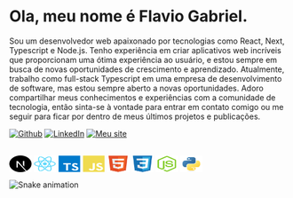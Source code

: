 #  Ola, meu nome é Flavio Gabriel.   

Sou um desenvolvedor web apaixonado por tecnologias como React, Next, Typescript e Node.js. Tenho experiência em criar aplicativos web incríveis que proporcionam uma ótima experiência ao usuário, e estou sempre em busca de novas oportunidades de crescimento e aprendizado. Atualmente, trabalho como full-stack Typescript em uma empresa de desenvolvimento de software, mas estou sempre aberto a novas oportunidades. Adoro compartilhar meus conhecimentos e experiências com a comunidade de tecnologia, então sinta-se à vontade para entrar em contato comigo ou me seguir para ficar por dentro de meus últimos projetos e publicações.

<p><a href="https://github.com/GabDevjs" target="_blank"><img alt="Github" src="https://img.shields.io/badge/GitHub-%2312100E.svg?&style=for-the-badge&logo=Github&logoColor=white" /></a> <a href="https://www.linkedin.com/in/flavio-gabriel77/" target="_blank"><img alt="LinkedIn" src="https://img.shields.io/badge/linkedin-%230077B5.svg?&style=for-the-badge&logo=linkedin&logoColor=white" /></a> <a href="https://www.gabdevportfolio.me/" target="_blank"><img alt="Meu site" src="https://img.shields.io/badge/site-%2312100E.svg?&style=for-the-badge&logo=Iconify&logoColor=white" /></a>
  
  <!---
<div>
  <a href="https://github.com/GabDevjs">
  <img height="160em" src="https://github-readme-stats.vercel.app/api?username=GabDevjs&show_icons=true&theme=dark&include_all_commits=true&count_private=true"/>
  <img height="160em" src="https://github-readme-stats.vercel.app/api/top-langs/?username=GabDevjs&layout=compact&langs_count=16&theme=dark"/>
</div>
-->
  
<div style="display: inline_block"><br>
  <img align="center" alt="Gab-Next" height="30" width="40" src="https://raw.githubusercontent.com/devicons/devicon/master/icons/nextjs/nextjs-original.svg">
  <img align="center" alt="Gab-React" height="30" width="40" src="https://raw.githubusercontent.com/devicons/devicon/master/icons/react/react-original.svg">
  <img align="center" alt="Gab-Ts" height="30" width="40" src="https://raw.githubusercontent.com/devicons/devicon/master/icons/typescript/typescript-plain.svg">
  <img align="center" alt="Gab-Js" height="30" width="40" src="https://raw.githubusercontent.com/devicons/devicon/master/icons/javascript/javascript-plain.svg">
  <img align="center" alt="Gab-HTML" height="30" width="40" src="https://raw.githubusercontent.com/devicons/devicon/master/icons/html5/html5-original.svg">
  <img align="center" alt="Gab-CSS" height="30" width="40" src="https://raw.githubusercontent.com/devicons/devicon/master/icons/css3/css3-original.svg">
  <img align="center" alt="Gab-NODEJS" height="30" width="40" src="https://raw.githubusercontent.com/devicons/devicon/master/icons/nodejs/nodejs-original.svg">
  <img align="center" alt="Gab-PYTHON" height="30" width="40" src="https://raw.githubusercontent.com/devicons/devicon/master/icons/python/python-original.svg">
</div>
  
![Snake animation](https://github.com/GabDevjs/GabDevjs/blob/output/github-contribution-grid-snake.svg)

